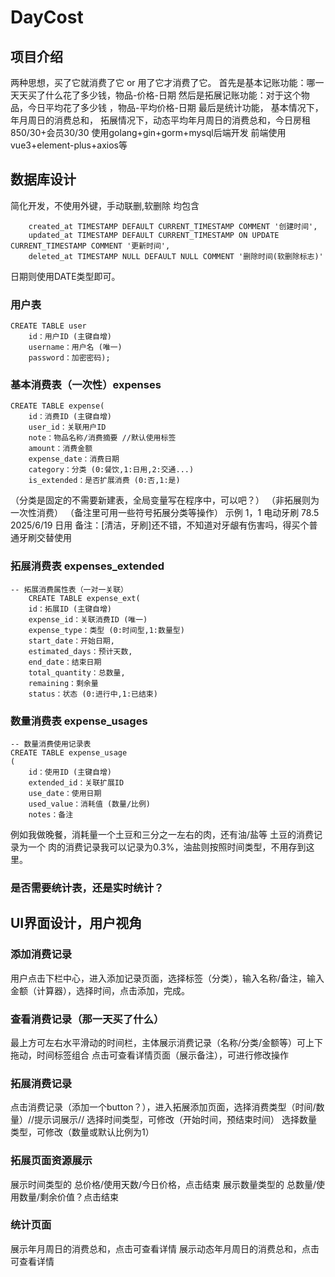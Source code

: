 

# DayCost

## 项目介绍

两种思想，买了它就消费了它 or 用了它才消费了它。
首先是基本记账功能：哪一天天买了什么花了多少钱，物品-价格-日期
然后是拓展记账功能：对于这个物品，今日平均花了多少钱 ，物品-平均价格-日期
最后是统计功能，
基本情况下，年月周日的消费总和，
拓展情况下，动态平均年月周日的消费总和，今日房租850/30+会员30/30
使用golang+gin+gorm+mysql后端开发
前端使用vue3+element-plus+axios等

## 数据库设计

简化开发，不使用外键，手动联删,软删除
均包含
```mysql
    created_at TIMESTAMP DEFAULT CURRENT_TIMESTAMP COMMENT '创建时间',
    updated_at TIMESTAMP DEFAULT CURRENT_TIMESTAMP ON UPDATE CURRENT_TIMESTAMP COMMENT '更新时间',
    deleted_at TIMESTAMP NULL DEFAULT NULL COMMENT '删除时间(软删除标志)'
```
日期则使用DATE类型即可。
### 用户表

```mysql
CREATE TABLE user
    id：用户ID (主键自增)
    username：用户名 (唯一)
    password：加密密码);
```

### 基本消费表（一次性）expenses

```mysql
CREATE TABLE expense(
    id：消费ID (主键自增)
    user_id：关联用户ID
    note：物品名称/消费摘要 //默认使用标签
    amount：消费金额
    expense_date：消费日期
    category：分类 (0:餐饮,1:日用,2:交通...)
    is_extended：是否扩展消费 (0:否,1:是)
```
（分类是固定的不需要新建表，全局变量写在程序中，可以吧？）
（非拓展则为一次性消费）
（备注里可用一些符号拓展分类等操作）
示例
1，1 电动牙刷 78.5 2025/6/19 日用 备注：[清洁，牙刷]还不错，不知道对牙龈有伤害吗，得买个普通牙刷交替使用

### 拓展消费表 expenses_extended

```mysql
-- 拓展消费属性表（一对一关联）
    CREATE TABLE expense_ext(
    id：拓展ID (主键自增)
    expense_id：关联消费ID (唯一)
    expense_type：类型 (0:时间型,1:数量型)
    start_date：开始日期,
    estimated_days：预计天数,
    end_date：结束日期
    total_quantity：总数量,
    remaining：剩余量
    status：状态 (0:进行中,1:已结束)
```
### 数量消费表 expense_usages

```mysql
-- 数量消费使用记录表
CREATE TABLE expense_usage
(
    id：使用ID (主键自增)
    extended_id：关联扩展ID
    use_date：使用日期
    used_value：消耗值 (数量/比例)
    notes：备注
```

例如我做晚餐，消耗量一个土豆和三分之一左右的肉，还有油/盐等
土豆的消费记录为一个
肉的消费记录我可以记录为0.3%，油盐则按照时间类型，不用存到这里。

### 是否需要统计表，还是实时统计？

## UI界面设计，用户视角

### 添加消费记录

用户点击下栏中心，进入添加记录页面，选择标签（分类），输入名称/备注，输入金额（计算器），选择时间，点击添加，完成。

### 查看消费记录（那一天买了什么）

最上方可左右水平滑动的时间栏，主体展示消费记录（名称/分类/金额等）可上下拖动，时间标签组合
点击可查看详情页面（展示备注），可进行修改操作

### 拓展消费记录

点击消费记录（添加一个button？），进入拓展添加页面，选择消费类型（时间/数量）//提示词展示//
选择时间类型，可修改（开始时间，预结束时间）
选择数量类型，可修改（数量或默认比例为1）

### 拓展页面资源展示

展示时间类型的 总价格/使用天数/今日价格，点击结束
展示数量类型的 总数量/使用数量/剩余价值？点击结束

### 统计页面

展示年月周日的消费总和，点击可查看详情
展示动态年月周日的消费总和，点击可查看详情
